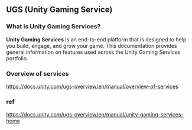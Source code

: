 ## UGS (Unity Gaming Service)

### What is Unity Gaming Services?
**Unity Gaming Services** is an end-to-end platform that is designed to help you build, engage, and grow your game. This documentation provides general information on features used across the Unity Gaming Services portfolio.


### Overview of services
https://docs.unity.com/ugs-overview/en/manual/overview-of-services


### ref 
https://docs.unity.com/ugs-overview/en/manual/unity-gaming-services-home

